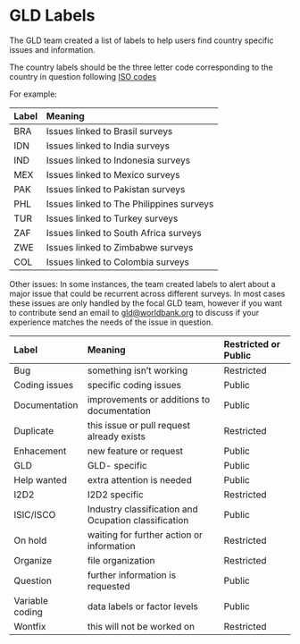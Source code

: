 # GLD Labels

The GLD team created a list of labels to help users find country specific issues and information. 

The country labels should be the three letter code corresponding to the country in question following [ISO codes](https://en.wikipedia.org/wiki/ISO_3166-1_alpha-3)

For example: 

| Label	| Meaning	|
| :-------	| :--------		| 
| BRA	| Issues linked to Brasil surveys | 
| IDN	| Issues linked to India surveys| 
| IND	| Issues linked to Indonesia surveys| 
| MEX	| Issues linked to Mexico surveys|
| PAK	| Issues linked to Pakistan surveys|
| PHL | Issues linked to The Philippines surveys |
| TUR	| Issues linked to Turkey surveys |
| ZAF	| Issues linked to South Africa surveys |
| ZWE	| Issues linked to Zimbabwe surveys|
| COL	| Issues linked to Colombia surveys|


Other issues: In some instances, the team created labels to alert about a major issue that could be recurrent across different surveys. In most cases these issues are only handled by the focal GLD team, however if you want to contribute send an email to gld@worldbank.org to discuss if your experience matches the needs of the issue in question.


| Label	| Meaning	| Restricted or Public	|
| :-------	| :--------		| :--------	 	|
| Bug	| something isn’t working| Restricted |
| Coding issues	| specific coding issues | Public  |
| Documentation	| improvements or additions to documentation | Public |
| Duplicate | this issue or pull request already exists | Restricted |
| Enhacement	| new feature or request| Public |
| GLD	| GLD- specific | Public |
| Help wanted | extra attention is needed | Public |
| I2D2	| I2D2 specific | Restricted |
| ISIC/ISCO	| Industry classification and Ocupation classification | Public |
| On hold	| waiting for further action or information | Restricted |
| Organize	| file organization | Restricted |
| Question	| further information is requested | Public |
| Variable coding	| data labels or factor levels | Public |
| Wontfix	|this will not be worked on | Restricted |

